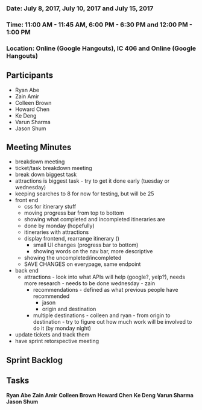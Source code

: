 ### Date: July 8, 2017, July 10, 2017 and July 15, 2017
### Time: 11:00 AM - 11:45 AM, 6:00 PM - 6:30 PM and 12:00 PM - 1:00 PM
### Location: Online (Google Hangouts), IC 406 and Online (Google Hangouts)

## Participants

- Ryan Abe
- Zain Amir
- Colleen Brown
- Howard Chen
- Ke Deng
- Varun Sharma
- Jason Shum

## Meeting Minutes

- breakdown meeting
- ticket/task breakdown meeting
- break down biggest task
- attractions is biggest task
	  - try to get it done early (tuesday or wednesday)
- keeping searches to 8 for now for testing, but will be 25
- front end
	- css for itinerary stuff
	- moving progress bar from top to bottom
	- showing what completed and incompleted itineraries are
	- done by monday (hopefully)
  - itineraries with attractions
  - display frontend, rearrange itinerary ()
      - small UI changes (progress bar to bottom)
      - showing words on the nav bar, more descriptive
  - showing the uncompleted/incompleted
  - SAVE CHANGES on everypage, same endpoint
- back end
    - attractions
		    - look into what APIs will help (google?, yelp?), needs more research
		    - needs to be done wednesday
		    - zain
	  - recommendations
		    - defined as what previous people have recommended
        - jason
        - origin and destination
	  - multiple destinations
		    - colleen and ryan
		    - from origin to destination
		    - try to figure out how much work will be involved to do it (by monday night)
- update tickets and track them
- have sprint retorspective meeting

## Sprint Backlog

## Tasks

**Ryan Abe**
**Zain Amir**
**Colleen Brown**
**Howard Chen**
**Ke Deng**
**Varun Sharma**
**Jason Shum**
